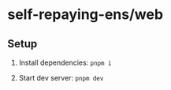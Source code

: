 # self-repaying-ens/web

## Setup

1. Install dependencies: `pnpm i`

2. Start dev server: `pnpm dev`
